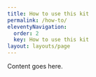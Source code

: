 ```yaml
---
title: How to use this kit
permalink: /how-to/
eleventyNavigation:
  order: 2
  key: How to use this kit
layout: layouts/page
---
```

Content goes here.
